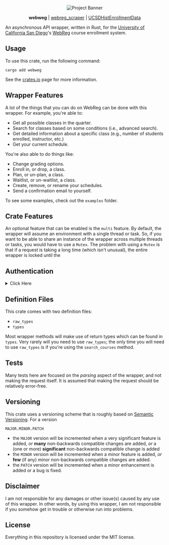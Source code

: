 <p align="center">
  <img src="https://raw.githubusercontent.com/ewang2002/webweg/stable/assets/banner_webweg.png"  alt="Project Banner"/>
</p>

<p align="center">
  <b>webweg</b> |
  <a href="https://github.com/ewang2002/webreg_scraper">webreg_scraper</a> |
  <a href="https://github.com/ewang2002/UCSDHistEnrollData">UCSDHistEnrollmentData</a>
</p>

An asynchronous API wrapper, written in Rust, for the [University of California San Diego](https://ucsd.edu/)'s [WebReg](https://act.ucsd.edu/webreg2/start) course enrollment system.

## Usage
To use this crate, run the following command:
```
cargo add webweg
```
See the [crates.io](https://crates.io/crates/webweg) page for more information.

## Wrapper Features
A lot of the things that you can do on WebReg can be done with this 
wrapper. For example, you're able to:
- Get all possible classes in the quarter.
- Search for classes based on some conditions (i.e., advanced search). 
- Get detailed information about a specific class (e.g., number of students 
enrolled, instructor, etc.)
- Get your current schedule. 

You're also able to do things like:
- Change grading options. 
- Enroll in, or drop, a class.
- Plan, or un-plan, a class.
- Waitlist, or un-waitlist, a class.
- Create, remove, or rename your schedules. 
- Send a confirmation email to yourself.

To see some examples, check out the `examples` folder.

## Crate Features
An optional feature that can be enabled is the `multi` feature. By default, the wrapper will assume an environment with a single thread or task. So, if you want to be able to share an instance of the wrapper across multiple threads or tasks, you would have to use a `Mutex`. The problem with using a `Mutex` is that if a request is taking a long time (which isn't unusual), the entire wrapper is locked until the 

## Authentication

<details>
<summary>Click Here</summary>
<br>

The way to provide authorization for this wrapper is to provide cookies from an
active WebReg session (i.e., your authentication cookies).

To get your authentication cookies, you'll need to do the following:
- Log into WebReg.
- Select a term in the WebReg main menu.
- Open Developer Tools (With Google Chrome, go to the three dots, "More tools,"
  and then "Developer tools.")
- Go to the "Network" tab of the Developer Tools. Then, either:
    - Filter by the text `https://act.ucsd.edu/webreg2/svc/wradapter`
    - OR, filter by `Fetch/XHR`.
- Make some sort of request on WebReg (e.g., searching a course).
- Look for a request made by WebReg. 
    - Under the request headers, copy the cookie.

Keep in mind that your cookies will expire after either:
- 10 minutes of inactivity (i.e., you do not make some request that uses your
  cookies for more than 10 minutes), or
- when WebReg goes into maintenance mode; this occurs daily at around
  4:15AM pacific time.

Thus, you will need to find some way to keep yourself logged into WebReg 24/7
if you want to perform continuous requests.

</details>

## Definition Files
This crate comes with two definition files:
- `raw_types`
- `types`

Most wrapper methods will make use of return types which can be found in
`types`. Very rarely will you need to use `raw_types`;
the only time you will need to use `raw_types` is if you're using
the `search_courses` method.

## Tests
Many tests here are focused on the _parsing_ aspect of the wrapper, and
not making the request itself. It is assumed that making the request 
should be relatively error-free.

## Versioning
This crate uses a versioning scheme that is roughly based on [Semantic Versioning](https://semver.org/). For a version
```
MAJOR.MINOR.PATCH
```
- the `MAJOR` version will be incremented when a very significant feature is added, _or_ **many** non-backwards compatible changes are added, _or_ a (one or more) **significant** non-backwards compatible change is added
- the `MINOR` version will be incremented when a minor feature is added, _or_ **few** (if any) minor non-backwards compatible changes are added.
- the `PATCH` version will be incremented when a minor enhancement is added or a bug is fixed.

## Disclaimer
I am not responsible for any damages or other issue(s) caused by 
any use of this wrapper. In other words, by using this wrapper, 
I am not responsible if you somehow get in trouble or otherwise 
run into problems.

## License
Everything in this repository is licensed under the MIT license.